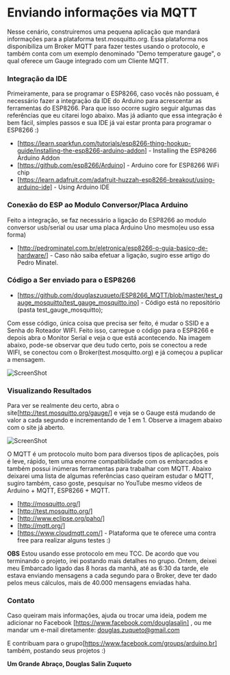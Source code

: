 # Enviando informações via MQTT

Nesse cenário, construiremos uma pequena aplicação que mandará informações para a plataforma test.mosquitto.org. Essa plataforma nos disponibiliza um Broker MQTT para fazer testes usando o protocolo, e também conta com um exemplo denominado "Demo temperature gauge", o qual oferece um Gauge integrado com um Cliente MQTT.

### Integração da IDE

Primeiramente, para se programar o ESP8266, caso vocês não possuam, é necessário fazer a integração da IDE do Arduino para acrescentar as ferramentas do ESP8266.
Para que isso ocorre sugiro seguir algumas das referências que eu citarei logo abaixo. Mas já adianto que essa integração é bem fácil, simples passos e sua IDE já vai estar pronta para programar o ESP8266 :)

* [https://learn.sparkfun.com/tutorials/esp8266-thing-hookup-guide/installing-the-esp8266-arduino-addon] - Installing the ESP8266 Arduino Addon
* [https://github.com/esp8266/Arduino] - Arduino core for ESP8266 WiFi chip
* [https://learn.adafruit.com/adafruit-huzzah-esp8266-breakout/using-arduino-ide] - Using Arduino IDE

### Conexão do ESP ao Modulo Conversor/Placa Arduino
Feito a integração, se faz necessário a ligação do ESP8266 ao modulo conversor usb/serial ou usar uma placa Arduino Uno mesmo(eu uso essa forma)

* [http://pedrominatel.com.br/eletronica/esp8266-o-guia-basico-de-hardware/] - Caso não saiba efetuar a ligação, sugiro esse artigo do Pedro Minatel.

### Código a Ser enviado para o ESP8266
* [https://github.com/douglaszuqueto/ESP8266_MQTT/blob/master/test_gauge_mosquitto/test_gauge_mosquitto.ino] - Código está no repositório (pasta  test_gauge_mosquitto);

Com esse código, única coisa que precisa ser feito, é mudar o SSID e a Senha do Roteador WIFI. Feito isso, carregue o código para o ESP8266 e depois abra o Monitor Serial e veja o que está acontecendo.
Na imagem abaixo, pode-se observar que deu tudo certo, pois se conectou a rede WIFI, se conectou com o Broker(test.mosquitto.org) e já começou a puplicar a mensagem.

![ScreenShot](https://raw.github.com/douglaszuqueto/ESP8266_MQTT/master/Monitor_Serial.png)

### Visualizando Resultados

Para ver se realmente deu certo, abra o site[http://test.mosquitto.org/gauge/] e veja se o Gauge está mudando de valor a cada segundo e incrementando de 1 em 1.
Observe a imagem abaixo com o site já aberto.

![ScreenShot](https://raw.github.com/douglaszuqueto/ESP8266_MQTT/master/VisualizandoTesteMQTT.png)

O MQTT é um protocolo muito bom para diversos tipos de aplicações, pois é leve, rápido, tem uma enorme compatibilidade com os embarcados e também possui inúmeras ferramentas para trabalhar com MQTT. Abaixo deixarei uma lista de algumas referências caso queiram estudar o MQTT, sugiro também, caso goste, pesquisar no YouTube mesmo vídeos de Arduino + MQTT, ESP8266 + MQTT. 

* [http://mosquitto.org/] 
* [http://test.mosquitto.org/]
* [http://www.eclipse.org/paho/]
* [http://mqtt.org/]
* [https://www.cloudmqtt.com/] - Plataforma que te oferece uma contra free para realizar alguns testes :)

**OBS**
Estou usando esse protocolo em meu TCC. De acordo que vou terminando o projeto, irei postando mais detalhes no grupo.
Ontem, deixei meu Embarcado ligado das 8 horas da manhã, até as 6:30 da tarde, ele estava enviando mensagens a cada segundo para o Broker, deve ter dado pelos meus cálculos, mais de 40.000 mensagens enviadas haha.

### Contato
Caso queiram mais informações, ajuda ou trocar uma ideia, podem me adicionar no Facebook [https://www.facebook.com/douglasalin] , ou me mandar um e-mail diretamente: douglas.zuqueto@gmail.com

E contribuam para o grupo[https://www.facebook.com/groups/arduino.br] também, postando seus projetos :)

**Um Grande Abraço, Douglas Salin Zuqueto**



